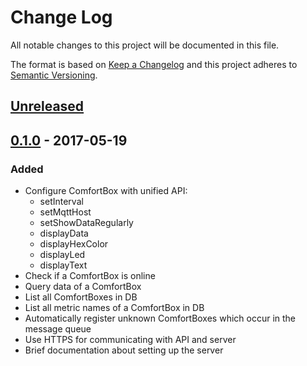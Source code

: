 # Change Log
All notable changes to this project will be documented in this file.

The format is based on [Keep a Changelog](http://keepachangelog.com/)
and this project adheres to [Semantic Versioning](http://semver.org/).

## [Unreleased]

## [0.1.0] - 2017-05-19
### Added
- Configure ComfortBox with unified API:
  - setInterval
  - setMqttHost
  - setShowDataRegularly
  - displayData
  - displayHexColor
  - displayLed
  - displayText
- Check if a ComfortBox is online
- Query data of a ComfortBox
- List all ComfortBoxes in DB
- List all metric names of a ComfortBox in DB
- Automatically register unknown ComfortBoxes which occur in the message queue
- Use HTTPS for communicating with API and server
- Brief documentation about setting up the server

[Unreleased]: https://github.com/dwettstein/comfortbox-api-services/compare/v0.1.0...HEAD
[0.1.0]: https://github.com/dwettstein/comfortbox-api-services/tree/v0.1.0
